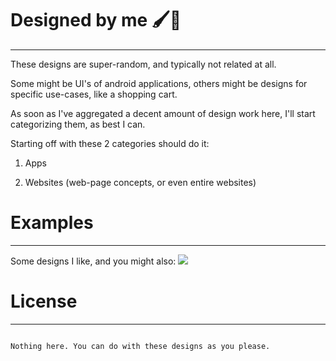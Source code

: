 # Designed by me 🖌🎨
<hr>
These designs are super-random, and typically not related at all. 

Some might be UI's of android applications, others might be designs for specific use-cases, like a shopping cart. 

As soon as I've aggregated a decent amount of design work here, I'll start categorizing them, as best I can.

Starting off with these 2 categories should do it: 

1. Apps  

2. Websites (web-page concepts, or even entire websites)  

# Examples
<hr> 
Some designs I like, and you might also: 
<img src="https://github.com/dev-segal/RandomDesigns/blob/master/designs.png" />

# License 
<hr>

```

Nothing here. You can do with these designs as you please. 

```
